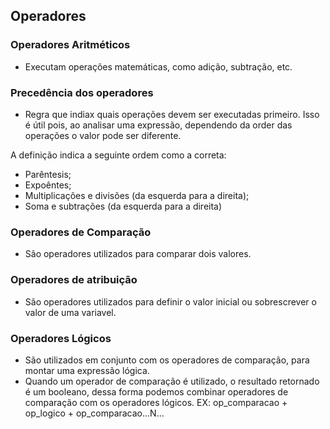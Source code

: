 ## Operadores
### Operadores Aritméticos
- Executam operações matemáticas, como adição, subtração, etc.

### Precedência dos operadores
- Regra que indiax quais operações devem ser executadas primeiro. Isso é útil pois, ao analisar uma expressão, dependendo da order das operações o valor pode ser diferente.

A definição indica a seguinte ordem como a correta:
- Parêntesis;
- Expoêntes;
- Multiplicações e divisões (da esquerda para a direita);
- Soma e subtrações (da esquerda para a direita)

### Operadores de Comparação
- São operadores utilizados para comparar dois valores.

### Operadores de atribuição
- São operadores utilizados para definir o valor inicial ou sobrescrever o valor de uma variavel.

### Operadores Lógicos
- São utilizados em conjunto com os operadores de comparação, para montar uma expressão lógica.
- Quando um operador de comparação é utilizado, o resultado retornado é um booleano, dessa forma podemos combinar operadores de comparação com os operadores lógicos.
EX:
op_comparacao + op_logico + op_comparacao...N...